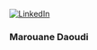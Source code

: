 [![LinkedIn](https://img.shields.io/badge/LinkedIn-%230A66C2.svg?&logo=linkedin&logoColor=white)](https://www.linkedin.com/in/marouane-daoudi-21089a178/)
### Marouane Daoudi
